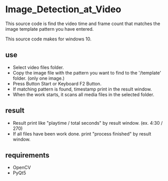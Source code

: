 # Image_Detection_at_Video
This source code is find the video time and frame count that matches the image template pattern you have entered.

This source code makes for windows 10.

## use
* Select video files folder.
* Copy the image file with the pattern you want to find to the '/template' folder. (only one image.)
* Press Button Start or Keyboard F2 Button.
* If matching pattern is found, timestamp print in the result window.
* When the work starts, it scans all media files in the selected folder.

## result
* Result print like "playtime / total seconds" by result window. (ex. 4:30 / 270)
* If all files have been work done. print "process finished" by result window.

## requirements
* OpenCV
* PyQt5

